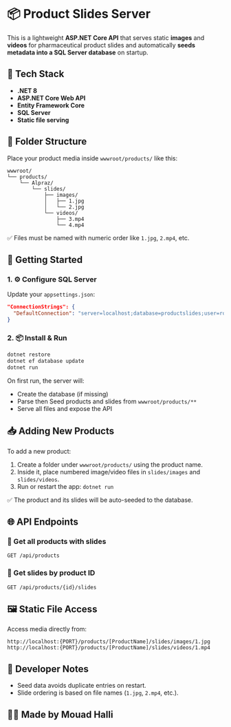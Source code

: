# 📦 Product Slides Server

This is a lightweight **ASP.NET Core API** that serves static **images** and **videos** for pharmaceutical product slides and automatically **seeds metadata into a SQL Server database** on startup.

## 🧱 Tech Stack

- **.NET 8**
- **ASP.NET Core Web API**
- **Entity Framework Core**
- **SQL Server**
- **Static file serving**

## 📁 Folder Structure

Place your product media inside `wwwroot/products/` like this:

```
wwwroot/
└── products/
    └── Alpraz/
        └── slides/
            ├── images/
            │   ├── 1.jpg
            │   └── 2.jpg
            └── videos/
                ├── 3.mp4
                └── 4.mp4
```

✅ Files must be named with numeric order like `1.jpg`, `2.mp4`, etc.

## 🚀 Getting Started

### 1. ⚙️ Configure SQL Server

Update your `appsettings.json`:

```json
"ConnectionStrings": {
  "DefaultConnection": "server=localhost;database=productslides;user=root;password=yourpassword;"
}
```

### 2. 📦 Install & Run

```bash
dotnet restore
dotnet ef database update
dotnet run
```

On first run, the server will:
- Create the database (if missing)
- Parse then Seed products and slides from `wwwroot/products/**`
- Serve all files and expose the API

## 📥 Adding New Products

To add a new product:
1. Create a folder under `wwwroot/products/` using the product name.
2. Inside it, place numbered image/video files in `slides/images` and `slides/videos`.
3. Run or restart the app: `dotnet run`

✅ The product and its slides will be auto-seeded to the database.

## 🌐 API Endpoints

### 🔹 Get all products with slides

```
GET /api/products
```

### 🔹 Get slides by product ID

```
GET /api/products/{id}/slides
```

## 🖼️ Static File Access

Access media directly from:

```
http://localhost:{PORT}/products/[ProductName]/slides/images/1.jpg
http://localhost:{PORT}/products/[ProductName]/slides/videos/1.mp4
```

## 🔧 Developer Notes

- Seed data avoids duplicate entries on restart.
- Slide ordering is based on file names (`1.jpg`, `2.mp4`, etc.).

## 👨‍💻 Made by Mouad Halli
